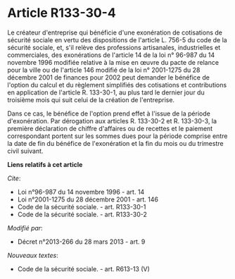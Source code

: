 # Article R133-30-4

Le créateur d'entreprise qui bénéficie d'une exonération de cotisations de sécurité sociale en vertu des dispositions de
l'article L. 756-5 du code de la sécurité sociale, et, s'il relève des professions artisanales, industrielles et
commerciales, des exonérations de l'article 14 de la loi n° 96-987 du 14 novembre 1996 modifiée relative à la mise en œuvre
du pacte de relance pour la ville ou de l'article 146 modifié de la loi n° 2001-1275 du 28 décembre 2001 de finances pour
2002 peut demander le bénéfice de l'option du calcul et du règlement simplifiés des cotisations et contributions en
application de l'article R. 133-30-1, au plus tard le dernier jour du troisième mois qui suit celui de la création de
l'entreprise. 

Dans ce cas, le bénéfice de l'option prend effet à l'issue de la période d'exonération. Par dérogation aux articles R.
133-30-2 et R. 133-30-3, la première déclaration de chiffre d'affaires ou de recettes et le paiement correspondant portent
sur les sommes dues pour la période comprise entre la date de fin du bénéfice de l'exonération et la fin du mois ou du
trimestre civil suivant.

**Liens relatifs à cet article**

_Cite_:

  - Loi n°96-987 du 14 novembre 1996 - art. 14
  - Loi n°2001-1275 du 28 décembre 2001  - art. 146
  - Code de la sécurité sociale. - art. R133-30-1
  - Code de la sécurité sociale. - art. R133-30-2

_Modifié par_:

  - Décret n°2013-266 du 28 mars 2013 - art. 9

_Nouveaux textes_:

  - Code de la sécurité sociale. - art. R613-13 (V)
